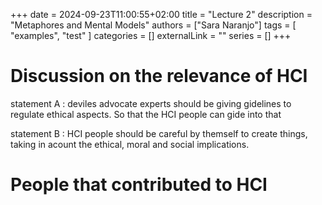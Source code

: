 +++
date = 2024-09-23T11:00:55+02:00
title = "Lecture 2"
description = "Metaphores and Mental Models"
authors = ["Sara Naranjo"]
tags = [
    "examples",
    "test"
    ]
categories = []
externalLink = ""
series = []
+++

# Discussion on the relevance of HCI

statement A : deviles advocate 
experts should be giving gidelines to regulate ethical aspects. So that the HCI people can gide into that 

statement B : HCI people should be careful by themself to create things, taking in acount the ethical, moral and social implications. 


# People that contributed to HCI